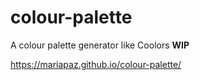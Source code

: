# colour-palette
A colour palette generator like Coolors  **WIP**

https://mariapaz.github.io/colour-palette/
